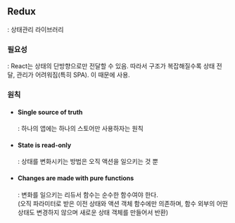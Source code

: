 ## Redux

: 상태관리 라이브러리

### 필요성

: React는 상태의 단방향으로만 전달할 수 있음. 따라서 구조가 복잡해질수록 상태 전달, 관리가 어려워짐(특히 SPA). 이 때문에 사용.

### 원칙

- #### Single source of truth

  : 하나의 앱에는 하나의 스토어만 사용하자는 원칙

- #### State is read-only

  : 상태를 변화시키는 방법은 오직 액션을 일으키는 것 뿐

- #### Changes are made with pure functions
  : 변화를 일으키는 리듀서 함수는 순수한 함수여야 한다.<br/>
  (오직 파라미터로 받은 이전 상태와 액션 객체 함수에만 의존하며, 함수 외부의 어떤 상태도 변경하지 않으며 새로운 상태 객체를 만들어서 반환)
